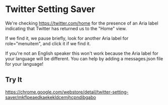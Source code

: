 # Twitter Setting Saver

We're checking https://twitter.com/home for the presence of an Aria label indicating that Twitter has returned us to the "Home" view.

If we find it, we pause briefly, look for another Aria label for role="menuitem", and click it if we find it.

If you're not an English speaker this won't work because the Aria label for your language will be different. You can help by adding a messages.json file for  your language!

## Try It

https://chrome.google.com/webstore/detail/twitter-setting-saver/mkflpeaedkaekekldcemjhcpndibgabo
